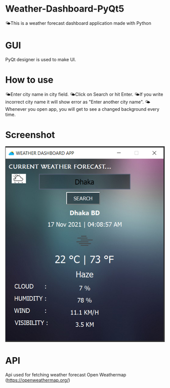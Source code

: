 # Weather-Dashboard-PyQt5
🌤️This is a weather forecast dashboard application made with Python

# GUI
PyQt designer is used to make UI. 

# How to use
🌤️Enter city name in city field. 
🌤️Click on Search or hit Enter. 
🌤️If you write incorrect city name it will show error as "Enter another city name".
🌤️Whenever you open app, you will get to see a changed background every time.

# Screenshot
<img src="ss/ss.PNG">

# API
Api used for fetching weather forecast Open Weathermap (https://openweathermap.org/)





